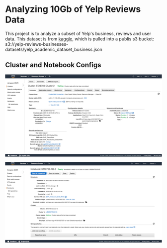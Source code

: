 # Analyzing 10Gb of Yelp Reviews Data

This project is to analyze a subset of Yelp's business, reviews and user data. This dataset is from [kaggle](https://www.kaggle.com/yelp-dataset/yelp-dataset), which is pulled into a publis s3 bucket: s3://yelp-reviews-businesses-datasets/yelp_academic_dataset_business.json

## Cluster and Notebook Configs

![ScreenShot](https://github.com/xianchen2/Analyzing_10Gb_of_Yelp_Reviews_Data/blob/master/Cluster%20Configuration.png)

![ScreenShot](https://github.com/xianchen2/Analyzing_10Gb_of_Yelp_Reviews_Data/blob/master/Notebook%20Configuration.png)
